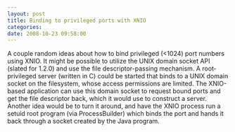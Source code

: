 ```yaml
---
layout: post
title: Binding to privileged ports with XNIO
categories: 
date: 2008-10-23 09:58:00
---
```

A couple random ideas about how to bind privileged (<1024) port numbers using XNIO. It might be possible to utilize the UNIX domain socket API (slated for 1.2.0) and use the file descriptor\-passing mechanism. A root\-privileged server (written in C) could be started that binds to a UNIX domain socket on the filesystem, whose access permissions are limited. The XNIO\-based application can use this domain socket to request bound ports and get the file descriptor back, which it would use to construct a server. Another idea would be to turn it around, and have the XNIO process run a setuid root program (via ProcessBuilder) which binds the port and hands it back through a socket created by the Java program.